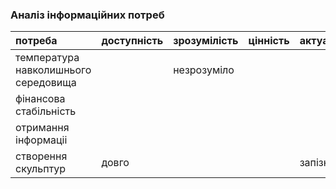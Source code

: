 ### Аналіз інформаційних потреб

|потреба	|доступність	|зрозумілість	|цінність	|актуальність|
|:-       |:-           |:-           |:-       |:-          |
|температура навколишнього середовища||незрозуміло|||
|фінансова стабільність|||
|отримання інформаціі|| |
|створення скульптур|довго| ||запізно
